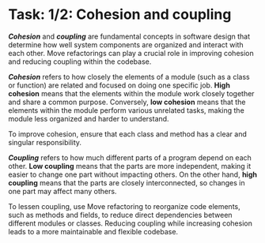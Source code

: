 # Task: 1/2: Cohesion and coupling

_**Cohesion**_ and _**coupling**_ are fundamental concepts in software design that determine how well system components 
are organized and interact with each other. Move refactorings can play a crucial role in improving
cohesion and reducing coupling within the codebase.

**_Cohesion_** refers to how closely the elements of a module (such as a class or function) are related and focused on doing
one
specific job.
**High cohesion** means that the elements within the module work closely together and share a common purpose.
Conversely, **low cohesion** means that the elements within the module perform various
unrelated tasks, making the module less organized and harder to understand.

To improve cohesion, ensure that each class and method has a clear and singular responsibility.

_**Coupling**_ refers to how much different parts of a program depend on each other.
**Low coupling** means that the parts are more independent, making it easier to change one part without
impacting others.
On the other hand, **high coupling** means that the parts are closely interconnected, so changes in one part may affect
many others.

To lessen coupling, use Move refactoring to reorganize code elements, such as methods and fields, to reduce direct
dependencies between different modules or classes.
Reducing coupling while increasing cohesion leads to a more maintainable and flexible codebase.
